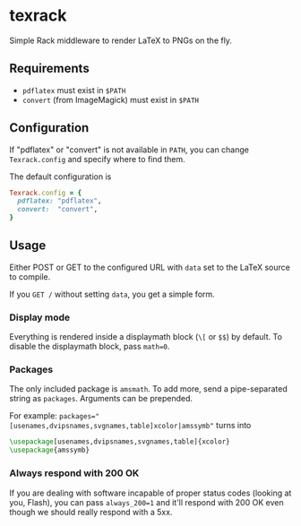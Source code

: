 # texrack

Simple Rack middleware to render LaTeX to PNGs on the fly.

## Requirements

* `pdflatex` must exist in `$PATH`
* `convert` (from ImageMagick) must exist in `$PATH`

## Configuration

If "pdflatex" or "convert" is not available in `PATH`, you can change
`Texrack.config` and specify where to find them.

The default configuration is 
```ruby
Texrack.config = {
  pdflatex: "pdflatex",
  convert:  "convert",
}
```

## Usage

Either POST or GET to the configured URL with `data` set to the LaTeX source to
compile.

If you `GET /` without setting `data`, you get a simple form.

### Display mode
Everything is rendered inside a displaymath block (`\[` or `$$`) by default.
To disable the displaymath block, pass `math=0`.

### Packages
The only included package is `amsmath`.
To add more, send a pipe-separated string as `packages`.
Arguments can be prepended.

For example: `packages="[usenames,dvipsnames,svgnames,table]xcolor|amssymb"`
turns into
```latex
\usepackage[usenames,dvipsnames,svgnames,table]{xcolor}
\usepackage{amssymb}
```

### Always respond with 200 OK
If you are dealing with software incapable of proper status codes (looking at
you, Flash), you can pass `always_200=1` and it'll respond with 200 OK even
though we should really respond with a 5xx.
